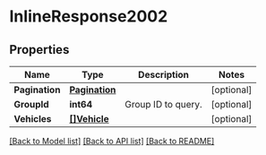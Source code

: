 # InlineResponse2002

## Properties
Name | Type | Description | Notes
------------ | ------------- | ------------- | -------------
**Pagination** | [**Pagination**](Pagination.md) |  | [optional] 
**GroupId** | **int64** | Group ID to query. | [optional] 
**Vehicles** | [**[]Vehicle**](Vehicle.md) |  | [optional] 

[[Back to Model list]](../README.md#documentation-for-models) [[Back to API list]](../README.md#documentation-for-api-endpoints) [[Back to README]](../README.md)


